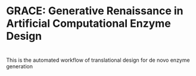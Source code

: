 # GRACE: Generative Renaissance in Artificial Computational Enzyme Design
#
This is the automated workflow of translational design for de novo enzyme generation
